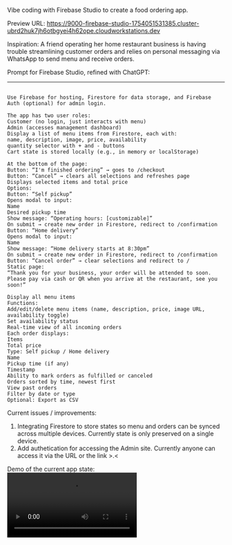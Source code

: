 Vibe coding with Firebase Studio to create a food ordering app.

Preview URL: https://9000-firebase-studio-1754051531385.cluster-ubrd2huk7jh6otbgyei4h62ope.cloudworkstations.dev

Inspiration: A friend operating her home restaurant business is having trouble 
streamlining customer orders and relies on personal messaging via WhatsApp to send menu 
and receive orders. 

Prompt for Firebase Studio, refined with ChatGPT:

----------------------------------------------
```Build a food ordering app with the following requirements:

Use Firebase for hosting, Firestore for data storage, and Firebase Auth (optional) for admin login.

The app has two user roles:
Customer (no login, just interacts with menu)
Admin (accesses management dashboard)
Display a list of menu items from Firestore, each with:
name, description, image, price, availability
quantity selector with + and - buttons
Cart state is stored locally (e.g., in memory or localStorage)

At the bottom of the page:
Button: “I'm finished ordering” → goes to /checkout
Button: “Cancel” → clears all selections and refreshes page
Displays selected items and total price
Options:
Button: “Self pickup”
Opens modal to input:
Name
Desired pickup time
Show message: “Operating hours: [customizable]”
On submit → create new order in Firestore, redirect to /confirmation
Button: “Home delivery”
Opens modal to input:
Name
Show message: “Home delivery starts at 8:30pm”
On submit → create new order in Firestore, redirect to /confirmation
Button: “Cancel order” → clear selections and redirect to /
Static page:
“Thank you for your business, your order will be attended to soon. Please pay via cash or QR when you arrive at the restaurant, see you soon!”

Display all menu items
Functions:
Add/edit/delete menu items (name, description, price, image URL, availability toggle)
Set availability status
Real-time view of all incoming orders
Each order displays:
Items
Total price
Type: Self pickup / Home delivery
Name
Pickup time (if any)
Timestamp
Ability to mark orders as fulfilled or canceled
Orders sorted by time, newest first
View past orders
Filter by date or type
Optional: Export as CSV
```

Current issues / improvements:
1. Integrating Firestore to store states so menu and orders can be synced across multiple devices. Currently state is only preserved on a single device.
2. Add authetication for accessing the Admin site. Currently anyone can access it via the URL or the link >.<

Demo of the current app state:
<video src="[https://user-images.githubusercontent.com/126239/151127893-5c98ba8d-c431-4a25-bb1f-e0b33645a2b6.mp4](https://github.com/suksien/vibe_coding/blob/main/demo.mov)"></video>


